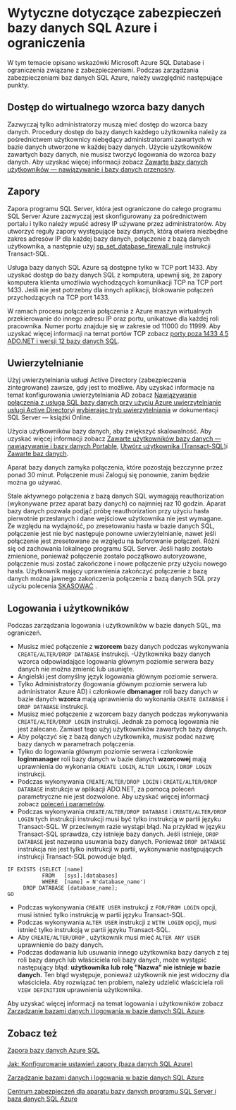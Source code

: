 <properties
   pageTitle="Wytyczne dotyczące zabezpieczeń bazy danych Azure SQL i ograniczenia | Microsoft Azure"
   description="Informacje na temat zasady Microsoft Azure SQL Database i ograniczenia związane z zabezpieczeniami."
   services="sql-database"
   documentationCenter=""
   authors="BYHAM"
   manager="jhubbard"
   editor=""
   tags=""/>

<tags
   ms.service="sql-database"
   ms.devlang="na"
   ms.topic="article"
   ms.tgt_pltfrm="na"
   ms.workload="data-management"
   ms.date="10/18/2016"
   ms.author="rickbyh"/>

# <a name="azure-sql-database-security-guidelines-and-limitations"></a>Wytyczne dotyczące zabezpieczeń bazy danych SQL Azure i ograniczenia

W tym temacie opisano wskazówki Microsoft Azure SQL Database i ograniczenia związane z zabezpieczeniami. Podczas zarządzania zabezpieczeniami baz danych SQL Azure, należy uwzględnić następujące punkty.

## <a name="access-to-the-virtual-master-database"></a>Dostęp do wirtualnego wzorca bazy danych

Zazwyczaj tylko administratorzy muszą mieć dostęp do wzorca bazy danych. Procedury dostęp do bazy danych każdego użytkownika należy za pośrednictwem użytkownicy niebędący administratorami zawartych w bazie danych utworzone w każdej bazy danych. Użycie użytkowników zawartych bazy danych, nie musisz tworzyć logowania do wzorca bazy danych. Aby uzyskać więcej informacji zobacz [Zawarte bazy danych użytkowników — nawiązywanie i bazy danych przenośny](https://msdn.microsoft.com/library/ff929188.aspx).


## <a name="firewall"></a>Zapory

Zapora programu SQL Server, która jest ograniczone do całego programu SQL Server Azure zazwyczaj jest skonfigurowany za pośrednictwem portalu i tylko należy wpuść adresy IP używane przez administratorów. Aby utworzyć reguły zapory występujące bazy danych, którą otwiera niezbędne zakres adresów IP dla każdej bazy danych, połączenie z bazą danych użytkownika, a następnie użyj [sp_set_database_firewall_rule](https://msdn.microsoft.com/library/dn270010.aspx) instrukcji Transact-SQL.

Usługa bazy danych SQL Azure są dostępne tylko w TCP port 1433. Aby uzyskać dostęp do bazy danych SQL z komputera, upewnij się, że zapory komputera klienta umożliwia wychodzących komunikacji TCP na TCP port 1433. Jeśli nie jest potrzebny dla innych aplikacji, blokowanie połączeń przychodzących na TCP port 1433. 

W ramach procesu połączenia połączenia z Azure maszyn wirtualnych przekierowanie do innego adresu IP oraz portu, unikatowe dla każdej roli pracownika. Numer portu znajduje się w zakresie od 11000 do 11999. Aby uzyskać więcej informacji na temat portów TCP zobacz [porty poza 1433 4,5 ADO.NET i wersji 12 bazy danych SQL](sql-database-develop-direct-route-ports-adonet-v12.md).


## <a name="authentication"></a>Uwierzytelnianie

Użyj uwierzytelniania usługi Active Directory (zabezpieczenia zintegrowane) zawsze, gdy jest to możliwe. Aby uzyskać informacje na temat konfigurowania uwierzytelniania AD zobacz [Nawiązywanie połączenia z usługą SQL bazy danych przy użyciu Azure uwierzytelnianie usługi Active Directory](sql-database-aad-authentication.md)i [wybierając tryb uwierzytelniania](https://msdn.microsoft.com/library/ms144284.aspx) w dokumentacji SQL Server — książki Online. 

Użycia użytkowników bazy danych, aby zwiększyć skalowalność. Aby uzyskać więcej informacji zobacz [Zawarte użytkowników bazy danych — nawiązywanie i bazy danych Portable](https://msdn.microsoft.com/library/ff929188.aspx), [Utwórz użytkownika (Transact-SQL)](https://technet.microsoft.com/library/ms173463.aspx)i [Zawarte baz danych](https://technet.microsoft.com/library/ff929071.aspx).

Aparat bazy danych zamyka połączenia, które pozostają bezczynne przez ponad 30 minut. Połączenie musi Zaloguj się ponownie, zanim będzie można go używać.

Stale aktywnego połączenia z bazą danych SQL wymagają reauthorization (wykonywane przez aparat bazy danych) co najmniej raz 10 godzin. Aparat bazy danych pozwala podjąć próbę reauthorization przy użyciu hasła pierwotnie przesłanych i dane wejściowe użytkownika nie jest wymagane. Ze względu na wydajność, po zresetowaniu hasła w bazie danych SQL, połączenie jest nie być następuje ponowne uwierzytelnianie, nawet jeśli połączenie jest zresetowane ze względu na buforowanie połączeń. Różni się od zachowania lokalnego programu SQL Server. Jeśli hasło zostało zmienione, ponieważ połączenie zostało początkowo autoryzowane, połączenie musi zostać zakończone i nowe połączenie przy użyciu nowego hasła. Użytkownik mający uprawnienia zakończyć połączenie z bazą danych można jawnego zakończenia połączenia z bazą danych SQL przy użyciu polecenia [SKASOWAĆ](https://msdn.microsoft.com/library/ms173730.aspx) .

## <a name="logins-and-users"></a>Logowania i użytkowników

Podczas zarządzania logowania i użytkowników w bazie danych SQL, ma ograniczeń.


- Musisz mieć połączenie z **wzorcem** bazy danych podczas wykonywania ``CREATE/ALTER/DROP DATABASE`` instrukcji. -Użytkownika bazy danych wzorca odpowiadające logowania głównym poziomie serwera bazy danych nie można zmienić lub usunięte. 
- Angielski jest domyślny język logowania głównym poziomie serwera.
- Tylko Administratorzy (logowania głównym poziomie serwera lub administrator Azure AD) i członkowie **dbmanager** roli bazy danych w bazie danych **wzorca** mają uprawnienia do wykonania ``CREATE DATABASE`` i ``DROP DATABASE`` instrukcji.
- Musisz mieć połączenie z wzorcem bazy danych podczas wykonywania ``CREATE/ALTER/DROP LOGIN`` instrukcji. Jednak za pomocą logowania nie jest zalecane. Zamiast tego użyj użytkowników zawartych bazy danych.
- Aby połączyć się z bazą danych użytkownika, musisz podać nazwę bazy danych w parametrach połączenia.
- Tylko do logowania głównym poziomie serwera i członkowie **loginmanager** roli bazy danych w bazie danych **wzorcowej** mają uprawnienia do wykonania ``CREATE LOGIN``, ``ALTER LOGIN``, i ``DROP LOGIN`` instrukcji.
- Podczas wykonywania ``CREATE/ALTER/DROP LOGIN`` i ``CREATE/ALTER/DROP DATABASE`` instrukcje w aplikacji ADO.NET, za pomocą poleceń parametryczne nie jest dozwolone. Aby uzyskać więcej informacji zobacz [poleceń i parametrów](https://msdn.microsoft.com/library/ms254953.aspx).
- Podczas wykonywania ``CREATE/ALTER/DROP DATABASE`` i ``CREATE/ALTER/DROP LOGIN`` tych instrukcji instrukcji musi być tylko instrukcją w partii języku Transact-SQL. W przeciwnym razie wystąpi błąd. Na przykład w języku Transact-SQL sprawdza, czy istnieje bazy danych. Jeśli istnieje, ``DROP DATABASE`` jest nazwana usuwania bazy danych. Ponieważ ``DROP DATABASE`` instrukcja nie jest tylko instrukcji w partii, wykonywanie następujących instrukcji Transact-SQL powoduje błąd.

```
IF EXISTS (SELECT [name]
           FROM   [sys].[databases]
           WHERE  [name] = N'database_name')
     DROP DATABASE [database_name];
GO
```

- Podczas wykonywania ``CREATE USER`` instrukcji z ``FOR/FROM LOGIN`` opcji, musi istnieć tylko instrukcją w partii języku Transact-SQL.
- Podczas wykonywania ``ALTER USER`` instrukcji z ``WITH LOGIN`` opcji, musi istnieć tylko instrukcją w partii języku Transact-SQL.
- Aby ``CREATE/ALTER/DROP`` , użytkownik musi mieć ``ALTER ANY USER`` uprawnienie do bazy danych.
- Podczas dodawania lub usuwania innego użytkownika bazy danych z tej roli bazy danych lub właściciela roli bazy danych, może wystąpić następujący błąd: **użytkownika lub rolę "Nazwa" nie istnieje w bazie danych.** Ten błąd występuje, ponieważ użytkownik nie jest widoczny dla właściciela. Aby rozwiązać ten problem, należy udzielić właściciela roli ``VIEW DEFINITION`` uprawnienia użytkownika. 

Aby uzyskać więcej informacji na temat logowania i użytkowników zobacz [Zarządzanie bazami danych i logowania w bazie danych SQL Azure](sql-database-manage-logins.md).


## <a name="see-also"></a>Zobacz też

[Zapora bazy danych Azure SQL](sql-database-firewall-configure.md)

[Jak: Konfigurowanie ustawień zapory (baza danych SQL Azure)](sql-database-configure-firewall-settings.md)

[Zarządzanie bazami danych i logowania w bazie danych SQL Azure](sql-database-manage-logins.md)

[Centrum zabezpieczeń dla aparatu bazy danych programu SQL Server i baza danych SQL Azure](https://msdn.microsoft.com/library/bb510589)
